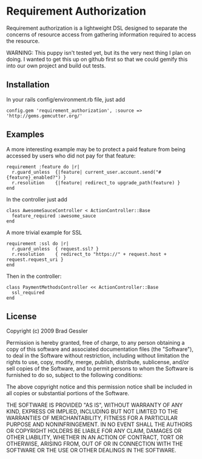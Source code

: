 # Requirement Authorization

Requirement authorization is a lightweight DSL designed to separate the concerns of resource access from gathering information required to access the resource.

WARNING: This puppy isn't tested yet, but its the very next thing I plan on doing. I wanted to get this up on github first so that we could gemify this into our own project and build out tests.

## Installation

In your rails config/environment.rb file, just add

    config.gem 'requirement_authorization', :source => 'http://gems.gemcutter.org/'

## Examples

A more interesting example may be to protect a paid feature from being accessed by users who did not pay for that feature:

    requirement :feature do |r|
      r.guard_unless  {|feature| current_user.account.send("#{feature}_enabled?") }
      r.resolution    {|feature| redirect_to upgrade_path(feature) }
    end

In the controller just add

    class AwesomeSauceController < ActionController::Base
      feature_required :awesome_sauce
    end

A more trivial example for SSL

    requirement :ssl do |r|
      r.guard_unless  { request.ssl? }
      r.resolution    { redirect_to "https://" + request.host + request.request_uri }
    end
  
Then in the controller:

    class PaymentMethodsController << ActionController::Base
      ssl_required
    end
  
## License

Copyright (c) 2009 Brad Gessler

Permission is hereby granted, free of charge, to any person
obtaining a copy of this software and associated documentation
files (the "Software"), to deal in the Software without
restriction, including without limitation the rights to use,
copy, modify, merge, publish, distribute, sublicense, and/or sell
copies of the Software, and to permit persons to whom the
Software is furnished to do so, subject to the following
conditions:

The above copyright notice and this permission notice shall be
included in all copies or substantial portions of the Software.

THE SOFTWARE IS PROVIDED "AS IS", WITHOUT WARRANTY OF ANY KIND,
EXPRESS OR IMPLIED, INCLUDING BUT NOT LIMITED TO THE WARRANTIES
OF MERCHANTABILITY, FITNESS FOR A PARTICULAR PURPOSE AND
NONINFRINGEMENT. IN NO EVENT SHALL THE AUTHORS OR COPYRIGHT
HOLDERS BE LIABLE FOR ANY CLAIM, DAMAGES OR OTHER LIABILITY,
WHETHER IN AN ACTION OF CONTRACT, TORT OR OTHERWISE, ARISING
FROM, OUT OF OR IN CONNECTION WITH THE SOFTWARE OR THE USE OR
OTHER DEALINGS IN THE SOFTWARE.